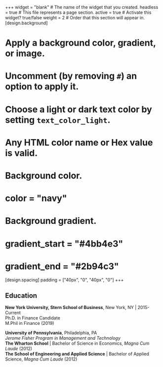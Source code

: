 +++
widget = "blank"  # The name of the widget that you created.
headless = true  # This file represents a page section.
active = true  # Activate this widget? true/false
weight = 2  # Order that this section will appear in.
[design.background]
  # Apply a background color, gradient, or image.
  #   Uncomment (by removing `#`) an option to apply it.
  #   Choose a light or dark text color by setting `text_color_light`.
  #   Any HTML color name or Hex value is valid.

  # Background color.
  # color = "navy"
  
  # Background gradient.
  # gradient_start = "#4bb4e3"
  # gradient_end = "#2b94c3"
  
[design.spacing]
  padding = ["40px", "0", "40px", "0"]
+++

## **Education**
**New York University, Stern School of Business**, New York, NY | 2015- Current  
Ph.D. in Finance Candidate  
M.Phil in Finance (2019) 

**University of Pennsylvania**, Philadelphia, PA  
_Jerome Fisher Program in Management and Technology_  
**The Wharton School** | Bachelor of Science in Economics, _Magna Cum Laude_ (2012)  
**The School of Engineering and Applied Science** | Bachelor of Applied Science, _Magna Cum Laude_ (2012)
